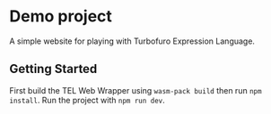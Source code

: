 # Demo project
A simple website for playing with Turbofuro Expression Language.

## Getting Started
First build the TEL Web Wrapper using `wasm-pack build` then run `npm install`.
Run the project with `npm run dev`.